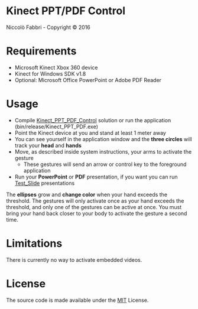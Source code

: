 # Kinect PPT/PDF Control
Niccolò Fabbri - Copyright © 2016

# Requirements
- Microsoft Kinect Xbox 360 device
- Kinect for Windows SDK v1.8
- Optional: Microsoft Office PowerPoint or Adobe PDF Reader

# Usage
- Compile [Kinect_PPT_PDF_Control](https://github.com/fabbrin/KinecTool/blob/master/Kinect_PPT_PDF_Control/Kinect_PPT_PDF_Control.sln) solution or run the application (bin/release/Kinect_PPT_PDF.exe)
- Point the Kinect device at you and stand at least 1 meter away  
- You can see yourself in the application window and the **three circles** will track your **head** and **hands** 
- Move, as described inside system instructions, your arms to activate the gesture
  - These gestures will send an arrow or control key to the foreground application
- Run your **PowerPoint** or **PDF** presentation, if you want you can run [Test_Slide](https://github.com/fabbrin/KinecTool/tree/master/Kinect_PPT_PDF_Control/Test_Slide) presentations

The **ellipses** grow and **change color** when your hand exceeds the threshold. The gestures will only activate once as your hand exceeds the threshold, and only one of the gestures can be active at once. You must bring your hand back closer to your body to activate the gesture a second time.

# Limitations
There is currently no way to activate embedded videos.

# License
The source code is made available under the [MIT](https://github.com/fabbrin/KinecTool/blob/master/LICENSE) License. 
